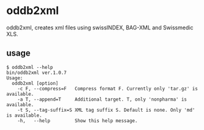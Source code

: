 oddb2xml
========

oddb2xml, creates xml files using swissINDEX, BAG-XML and Swissmedic XLS.


usage
-----

```
$ oddb2xml --help
bin/oddb2xml ver.1.0.7
Usage:
  oddb2xml [option]
    -c F, --compress=F   Compress format F. Currently only 'tar.gz' is available.
    -a T, --append=T     Additional target. T, only 'nonpharma' is available.
    -t S, --tag-suffix=S XML tag suffix S. Default is none. Only 'md' is available.
    -h,   --help         Show this help message.
```
